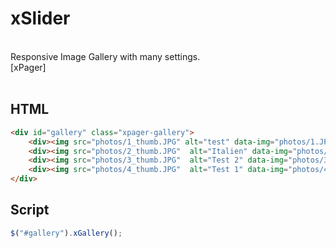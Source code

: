 xSlider
=======
<br>
Responsive Image Gallery with many settings.<br>
[xPager]
<br><br>

HTML
----

``` html
<div id="gallery" class="xpager-gallery">
	<div><img src="photos/1_thumb.JPG" alt="test" data-img="photos/1.JPG" /></div>
	<div><img src="photos/2_thumb.JPG"  alt="Italien" data-img="photos/2.JPG" /></div>
	<div><img src="photos/3_thumb.JPG"  alt="Test 2" data-img="photos/3.JPG" /></div>
	<div><img src="photos/4_thumb.JPG"  alt="Test 1" data-img="photos/4.JPG" /></div>
</div>
```

Script
----

``` js
$("#gallery").xGallery();
```

[xPager]:http://xpager.ch
